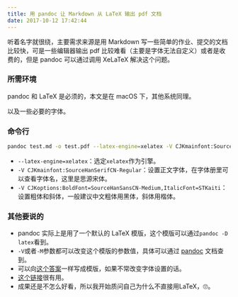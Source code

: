 ```yaml
---
title: 用 pandoc 让 Markdown 从 LaTeX 输出 pdf 文档
date: 2017-10-12 17:42:44
---
```


听着名字就很绕，主要需求来源是用 Markdown 写一些简单的作业、提交的文档比较快，可是一些编辑器输出 pdf 比较难看（主要是字体无法自定义）或者是收费的，但是 pandoc 可以通过调用 XeLaTeX 解决这个问题。

<!--more-->

### 所需环境

pandoc 和 LaTeX 是必须的，本文是在 macOS 下，其他系统同理。

以及一些必要的字体。

### 命令行

```bash
pandoc test.md -o test.pdf --latex-engine=xelatex -V CJKmainfont:SourceHanSerifCN-Regular -V CJKoptions:BoldFont=SourceHanSansCN-Medium,ItalicFont=STKaiti
```

* `--latex-engine=xelatex`：选定`xelatex`作为引擎。
* `-V CJKmainfont:SourceHanSerifCN-Regular`：设置正文字体，在字体册里可以查看字体名，这里是思源宋体。
* `-V CJKoptions:BoldFont=SourceHanSansCN-Medium,ItalicFont=STKaiti`：设置粗体和斜体，一般建议中文粗体用黑体，斜体用楷体。

### 其他要说的

* pandoc 实际上是用了一个默认的 LaTeX 模版，这个模版可以通过`pandoc -D latex`看到。
* `-V`或者`-M`参数都可以改变这个模版的参数值，具体可以通过 [pandoc](https://pandoc.org/MANUAL.html) 文档查到。
* 可以向[这个答案](https://tex.stackexchange.com/questions/341809/pandoc-does-not-recognize-chinese-characters})一样写成模版，如果不常改变字体设置的话。
* [这个链接](http://www.bagualu.net/wordpress/archives/5396)很有用。
* 成果还是不怎么好看，所以我开始质问自己为什么不直接用LaTeX，🙄️。
